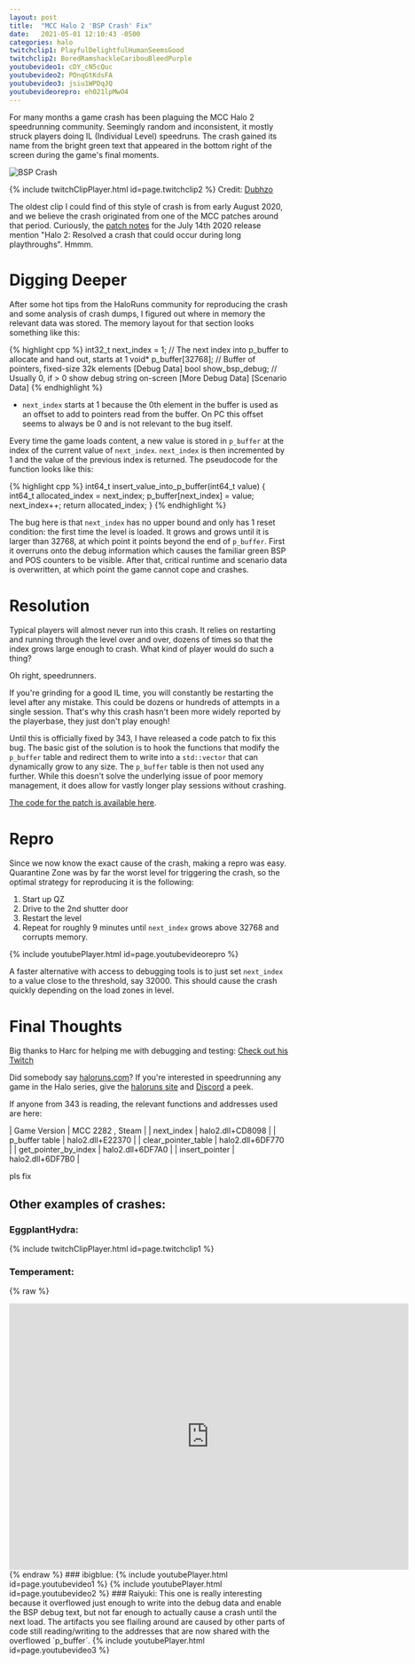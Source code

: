 ```yaml
---
layout: post
title:  "MCC Halo 2 'BSP Crash' Fix"
date:   2021-05-01 12:10:43 -0500
categories: halo
twitchclip1: PlayfulDelightfulHumanSeemsGood
twitchclip2: BoredRamshackleCaribouBleedPurple
youtubevideo1: cDY_cN5cQuc
youtubevideo2: POnqGtKdsFA
youtubevideo3: jsiu1WPDqJQ
youtubevideorepro: eh021lpMwO4
---
```


For many months a game crash has been plaguing the MCC Halo 2 speedrunning community. Seemingly random and inconsistent, it mostly struck players doing IL (Individual Level) speedruns. The crash gained its name from the bright green text that appeared in the bottom right of the screen during the game's final moments.

![BSP Crash](/assets/crash.jpg)

{% include twitchClipPlayer.html id=page.twitchclip2 %}
Credit: [Dubhzo][dubhzo-twitch] 

The oldest clip I could find of this style of crash is from early August 2020, and we believe the crash originated from one of the MCC patches around that period. Curiously, the [patch notes][july-patch-notes] for the July 14th 2020 release mention "Halo 2: Resolved a crash that could occur during long playthroughs". Hmmm.

# Digging Deeper

After some hot tips from the HaloRuns community for reproducing the crash and some analysis of crash dumps, I figured out where in memory the relevant data was stored. The memory layout for that section looks something like this:

{% highlight cpp %}
int32_t next_index = 1; // The next index into p_buffer to allocate and hand out, starts at 1
void* p_buffer[32768]; // Buffer of pointers, fixed-size 32k elements
[Debug Data]
bool show_bsp_debug; // Usually 0, if > 0 show debug string on-screen
[More Debug Data]
[Scenario Data]
{% endhighlight %}

* `next_index` starts at 1 because the 0th element in the buffer is used as an offset to add to pointers read from the buffer. On PC this offset seems to always be 0 and is not relevant to the bug itself.

Every time the game loads content, a new value is stored in `p_buffer` at the index of the current value of `next_index`. `next_index` is then incremented by 1 and the value of the previous index is returned. The pseudocode for the function looks like this: 

{% highlight cpp %}
int64_t insert_value_into_p_buffer(int64_t value)
{
  int64_t allocated_index = next_index;
  p_buffer[next_index] = value;
  next_index++;
  return allocated_index;
}
{% endhighlight %}

The bug here is that `next_index` has no upper bound and only has 1 reset condition: the first time the level is loaded. It grows and grows until it is larger than 32768, at which point it points beyond the end of `p_buffer`. First it overruns onto the debug information which causes the familiar green BSP and POS counters to be visible. After that, critical runtime and scenario data is overwritten, at which point the game cannot cope and crashes.

# Resolution

Typical players will almost never run into this crash. It relies on restarting and running through the level over and over, dozens of times so that the index grows large enough to crash. What kind of player would do such a thing?

Oh right, speedrunners.

If you're grinding for a good IL time, you will constantly be restarting the level after any mistake. This could be dozens or hundreds of attempts in a single session. That's why this crash hasn't been more widely reported by the playerbase, they just don't play enough!

Until this is officially fixed by 343, I have released a code patch to fix this bug. The basic gist of the solution is to hook the functions that modify the `p_buffer` table and redirect them to write into a `std::vector` that can dynamically grow to any size. The `p_buffer` table is then not used any further. While this doesn't solve the underlying issue of poor memory management, it does allow for vastly longer play sessions without crashing.

[The code for the patch is available here][implemented-fix]. 

# Repro

Since we now know the exact cause of the crash, making a repro was easy. Quarantine Zone was by far the worst level for triggering the crash, so the optimal strategy for reproducing it is the following:

1. Start up QZ
2. Drive to the 2nd shutter door
3. Restart the level
4. Repeat for roughly 9 minutes until `next_index` grows above 32768 and corrupts memory.

{% include youtubePlayer.html id=page.youtubevideorepro %}

A faster alternative with access to debugging tools is to just set `next_index` to a value close to the threshold, say 32000. This should cause the crash  quickly depending on the load zones in level.

# Final Thoughts

Big thanks to Harc for helping me with debugging and testing: [Check out his Twitch][harc-twitch] 

Did somebody say [haloruns.com][haloruns-link]? If you're interested in speedrunning any game in the Halo series, give the [haloruns site][haloruns-link] and [Discord][haloruns-discord] a peek.

If anyone from 343 is reading, the relevant functions and addresses used are here:

| Game Version | MCC 2282 , Steam |
| next_index | halo2.dll+CD8098 |
| p_buffer table | halo2.dll+E22370 |
| clear_pointer_table | halo2.dll+6DF770 |
| get_pointer_by_index | halo2.dll+6DF7A0 |
| insert_pointer | halo2.dll+6DF7B0 |

pls fix

## Other examples of crashes:

### EggplantHydra:
{% include twitchClipPlayer.html id=page.twitchclip1 %}

### Temperament:
{% raw %}
<iframe src="https://player.twitch.tv/?video=831432106&parent=blog.scal.es&autoplay=false" frameborder="0" allowfullscreen="true" scrolling="no" height="480" width="720"></iframe>
{% endraw %}
### ibigblue:
{% include youtubePlayer.html id=page.youtubevideo1 %}
{% include youtubePlayer.html id=page.youtubevideo2 %}
### Raiyuki:
This one is really interesting because it overflowed just enough to write into the debug data and enable the BSP debug text, but not far enough to actually cause a crash until the next load. The artifacts you see flailing around are caused by other parts of code still reading/writing to the addresses that are now shared with the overflowed `p_buffer`.
{% include youtubePlayer.html id=page.youtubevideo3 %}

[haloruns-link]: https://haloruns.com/
[haloruns-discord]: https://haloruns.com/discord
[harc-twitch]: https://www.twitch.tv/harctehshark
[dubhzo-twitch]: https://www.twitch.tv/dubhzo
[implemented-fix]: https://github.com/Scaless/HaloTAS/blob/master/HaloTAS/HRPatcher/dllmain.cpp#L257
[july-patch-notes]: https://support.halowaypoint.com/hc/en-us/articles/360045689232-Halo-The-Master-Chief-Collection-Patch-Notes-7-14-20
